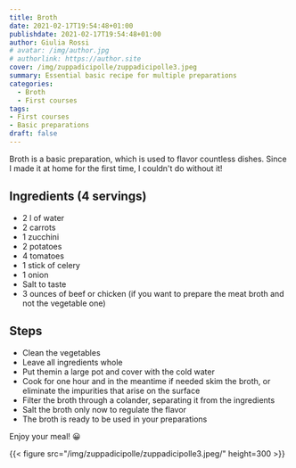 ```yaml
---
title: Broth
date: 2021-02-17T19:54:48+01:00
publishdate: 2021-02-17T19:54:48+01:00
author: Giulia Rossi
# avatar: /img/author.jpg
# authorlink: https://author.site
cover: /img/zuppadicipolle/zuppadicipolle3.jpeg
summary: Essential basic recipe for multiple preparations
categories:
  - Broth
  - First courses
tags:
- First courses
- Basic preparations
draft: false
---
```


Broth is a basic preparation, which is used to flavor countless dishes.
Since I made it at home for the first time, I couldn't do without it!

## Ingredients (4 servings)

* 2 l of water
* 2 carrots
* 1 zucchini
* 2 potatoes
* 4 tomatoes
* 1 stick of celery
* 1 onion
* Salt to taste
* 3 ounces of beef or chicken (if you want to prepare the meat broth and not the vegetable one)

## Steps

* Clean the vegetables
* Leave all ingredients whole
* Put themin a large pot and cover with the cold water
* Cook for one hour and in the meantime if needed skim the broth, or eliminate the impurities that arise on the surface
* Filter the broth through a colander, separating it from the ingredients
* Salt the broth only now to regulate the flavor
* The broth is ready to be used in your preparations

Enjoy your meal! 😀

   {{< figure src="/img/zuppadicipolle/zuppadicipolle3.jpeg/" height=300  >}}